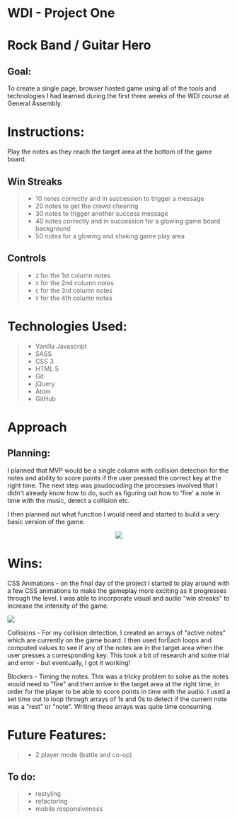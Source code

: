 # WDI - Project One
# Rock Band / Guitar Hero

## Goal:

To create a single page, browser hosted game using all of the tools and technologies I had learned during the first three weeks of the WDI course at General Assembly.

# Instructions:

Play the notes as they reach the target area at the bottom of the game board.

## Win Streaks

> - 10 notes correctly and in succession to trigger a message
> - 20 notes to get the crowd cheering
> - 30 notes to trigger another success message
> - 40 notes correctly and in succession for a glowing game board background
> - 50 notes for a glowing and shaking game play area

## Controls

> - `Z` for the 1st column notes
> - `X` for the 2nd column notes
> - `C` for the 3rd column notes
> - `V` for the 4th column notes

# Technologies Used:

> - Vanilla Javascript
> - SASS
> - CSS 3
> - HTML 5
> - Git
> - jQuery
> - Atom
> - GitHub

# Approach

## Planning:

I planned that MVP would be a single column with collision detection for the notes and ability to score points if the user pressed the correct key at the right time. The next step was psudocoding the processes involved that I didn't already know how to do, such as figuring out how to 'fire' a note in time with the music, detect a collision etc.

I then planned out what function I would need and started to build a very basic version of the game.

<p align="center"><img src="[Imgur](https://i.imgur.com/1LBG1wP.gifv)"></p>

# Wins:

CSS Animations - on the final day of the project I started to play around with a few CSS animations to make the gameplay more exciting as it progresses through the level. I was able to incorporate visual and audio "win streaks" to increase the intensity of the game.

<img src="./images/greenstreak.gif">

Collisions - For my collision detection, I created an arrays of "active notes" which are currently on the game board. I then used forEach loops and computed values to see if any of the notes are in the target area when the user presses a corresponding key. This took a bit of research and some trial and error - but eventually, I got it working!

Blockers - Timing the notes. This was a tricky problem to solve as the notes would need to "fire" and then arrive in the target area at the right time, in order for the player to be able to score points in time with the audio. I used a set time out to loop through arrays of 1s and 0s to detect if the current note was a "rest" or "note". Writing these arrays was quite time consuming.

# Future Features:

> - 2 player mode (battle and co-op)

## To do:

> - restyling
> - refactoring
> - mobile responsiveness
